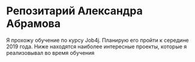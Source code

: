 # Репозитарий Александра Абрамова
Я прохожу обучение по курсу Job4j. Планирую его пройти к середине 2019 года.
Ниже находятся наиболее интересные проекты, которые я реализовывал во время обучения